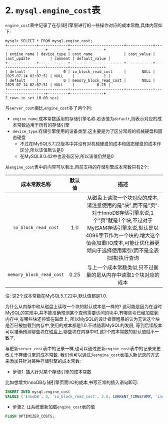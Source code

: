 # 2. `mysql.engine_cost`表

`engine_cost`表中记录了在存储引擎层进行的一些操作对应的成本常数,具体内容如下:

```
mysql> SELECT * FROM mysql.engine_cost;
+-------------+-------------+------------------------+------------+---------------------+---------+---------------+
| engine_name | device_type | cost_name              | cost_value | last_update         | comment | default_value |
+-------------+-------------+------------------------+------------+---------------------+---------+---------------+
| default     |           0 | io_block_read_cost     |       NULL | 2025-07-14 02:07:51 | NULL    |             1 |
| default     |           0 | memory_block_read_cost |       NULL | 2025-07-14 02:07:51 | NULL    |          0.25 |
+-------------+-------------+------------------------+------------+---------------------+---------+---------------+
2 rows in set (0.00 sec)
```

与`server_cost`相比,`engine_cost`多了两个列:

- `engine_name`:成本常数适用的存储引擎名称.若该值为`default`,则表示对应的成本常数适用于所有的存储引擎
- `device_type`:存储引擎使用的设备类型.这主要是为了区分常规的机械硬盘和固态硬盘
  - 不过在MySQL5.7.22版本中并没有对机械硬盘的成本和固态硬盘的成本作区分,所以该值默认是0
  - 在MySQL8.0.42中也没有区分,所以该值仍然是0

从`engine_cost`表中的内容可以看出,目前支持的存储引擎成本常数只有2个:

|          成本常数名称          | 默认值  |                                                                    描述                                                                    |
|:------------------------:|:----:|:----------------------------------------------------------------------------------------------------------------------------------------:|
|   `io_block_read_cost`   | 1.0  | 从磁盘上读取一个块对应的成本.请注意使用的是"块",而不是"页".对于InnoDB存储引擎来说,1个"页"就是1个块;不过对于MyISAM存储引擎来说,默认是以4096字节作为一个块的.增大这个值会加重I/O成本,可能让优化器更倾向于选择使用索引(而不是全表扫描)执行查询 |
| `memory_block_read_cost` | 0.25 |                                                     与上一个成本常数类似,只不过衡量的是从内存中读取1个块对应的成本                                                     |

注: 这2个成本常数在MySQL5.7.22中,默认值都是1.0.

为什么从内存中和从磁盘上读取一个块的默认成本是一样的?
这可能是因为在当时MySQL的实现中,并不能准确预测某个查询需要访问的块中,有哪些块已经加载到内存中,有哪些块还停留在磁盘上,
所以MySQL的设计者很粗暴的认为无论这个块是否已被加载到内存中,使用的成本都是1.0.不过随着MySQL的发展,
等到后续版本可以准确预测哪些块在磁盘上,哪些块在内存中时,这2个成本常数的默认值就不一致了.

与更新`server_cost`表中的记录一样,也可以通过更新`engine_cost`表中的记录来更改关于存储引擎的成本常数.
我们也可以通过为`engine_cost`表插入新记录的方式来添加只针对某种存储引擎的成本常数:

- 步骤1. 插入针对某个存储引擎的成本常数

比如想增大InnoDB存储引擎页面I/O的成本,书写正常的插入语句即可:

```sql
INSERT INTO mysql.engine_cost
VALUES ('InnoDB', 0, 'io_block_read_cost', 2.0, CURRENT_TIMESTAMP, 'increase Innodb I/O cost');
```

- 步骤2. 让系统重新加载`engine_cost`表的值

```sql
FLUSH OPTIMIZER_COSTS;
```
